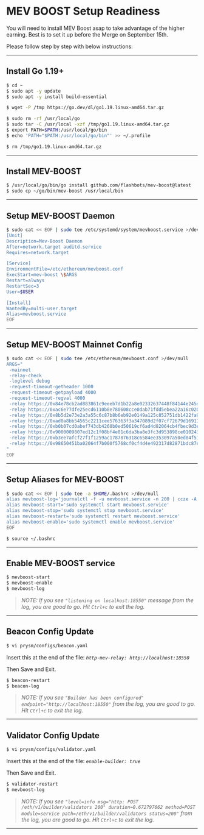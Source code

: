 # MEV BOOST Setup Readiness

You will need to install MEV Boost asap to take advantage of the higher earning. Best is to set it up before the Merge on September 15th.

Please follow step by step with below instructions:

---


## Install Go 1.19+
```bash
$ cd ~
$ sudo apt -y update
$ sudo apt -y install build-essential

$ wget -P /tmp https://go.dev/dl/go1.19.linux-amd64.tar.gz

$ sudo rm -rf /usr/local/go
$ sudo tar -C /usr/local -xzf /tmp/go1.19.linux-amd64.tar.gz
$ export PATH=$PATH:/usr/local/go/bin
$ echo 'PATH="$PATH:/usr/local/go/bin"' >> ~/.profile

$ rm /tmp/go1.19.linux-amd64.tar.gz
```

---


## Install MEV-BOOST
```bash
$ /usr/local/go/bin/go install github.com/flashbots/mev-boost@latest
$ sudo cp ~/go/bin/mev-boost /usr/local/bin
```

---


## Setup MEV-BOOST Daemon
```bash
$ sudo cat << EOF | sudo tee /etc/systemd/system/mevboost.service >/dev/null
[Unit]
Description=Mev-Boost Daemon
After=network.target auditd.service
Requires=network.target

[Service]
EnvironmentFile=/etc/ethereum/mevboost.conf
ExecStart=mev-boost \$ARGS
Restart=always
RestartSec=3
User=$USER

[Install]
WantedBy=multi-user.target
Alias=mevboost.service
EOF
```

---


## Setup MEV-BOOST Mainnet Config
```bash
$ sudo cat << EOF | sudo tee /etc/ethereum/mevboost.conf >/dev/null
ARGS="
 -mainnet
 -relay-check
 -loglevel debug
 -request-timeout-getheader 1000
 -request-timeout-getpayload 4000
 -request-timeout-regval 4000
 -relay https://0x84e78cb2ad883861c9eeeb7d1b22a8e02332637448f84144e245d20dff1eb97d7abdde96d4e7f80934e5554e11915c56@relayooor.wtf
 -relay https://0xac6e77dfe25ecd6110b8e780608cce0dab71fdd5ebea22a16c0205200f2f8e2e3ad3b71d3499c54ad14d6c21b41a37ae@boost-relay.flashbots.net
 -relay https://0x8b5d2e73e2a3a55c6c87b8b6eb92e0149a125c852751db1422fa951e42a09b82c142c3ea98d0d9930b056a3bc9896b8f@bloxroute.max-profit.blxrbdn.com
 -relay https://0xad0a8bb54565c2211cee576363f3a347089d2f07cf72679d16911d740262694cadb62d7fd7483f27afd714ca0f1b9118@bloxroute.ethical.blxrbdn.com
 -relay https://0xb0b07cd0abef743db4260b0ed50619cf6ad4d82064cb4fbec9d3ec530f7c5e6793d9f286c4e082c0244ffb9f2658fe88@bloxroute.regulated.blxrbdn.com
 -relay https://0x9000009807ed12c1f08bf4e81c6da3ba8e3fc3d953898ce0102433094e5f22f21102ec057841fcb81978ed1ea0fa8246@builder-relay-mainnet.blocknative.com
 -relay https://0xb3ee7afcf27f1f1259ac1787876318c6584ee353097a50ed84f51a1f21a323b3736f271a895c7ce918c038e4265918be@relay.edennetwork.io
 -relay https://0x98650451ba02064f7b000f5768cf0cf4d4e492317d82871bdc87ef841a0743f69f0f1eea11168503240ac35d101c9135@mainnet-relay.securerpc.com 
"
EOF
```

---


## Setup Aliases for MEV-BOOST
```bash
$ sudo cat << EOF | sudo tee -a $HOME/.bashrc >/dev/null
alias mevboost-log='journalctl -f -u mevboost.service -n 200 | ccze -A'
alias mevboost-start='sudo systemctl start mevboost.service'
alias mevboost-stop='sudo systemctl stop mevboost.service'
alias mevboost-restart='sudo systemctl restart mevboost.service'
alias mevboost-enable='sudo systemctl enable mevboost.service'
EOF

$ source ~/.bashrc
```

---


## Enable MEV-BOOST service
```bash
$ mevboost-start
$ mevboost-enable
$ mevboost-log
```

> _NOTE: If you see `"listening on localhost:18550"` message from the log, you are good to go. Hit `Ctrl+c` to exit the log._

---


## Beacon Config Update
```bash
$ vi prysm/configs/beacon.yaml
```
Insert this at the end of the file: _`http-mev-relay: http://localhost:18550`_

Then Save and Exit.

```bash
$ beacon-restart
$ beacon-log
```

> _NOTE: If you see `"Builder has been configured" endpoint="http://localhost:18550"` from the log, you are good to go. Hit `Ctrl+c` to exit the log._


---


## Validator Config Update
```bash
$ vi prysm/configs/validator.yaml
```
Insert this at the end of the file: _`enable-builder: true`_

Then Save and Exit.

```bash
$ validator-restart
$ mevboost-log
```

> _NOTE: If you see `"level=info msg="http: POST /eth/v1/builder/validators 200" duration=0.672797662 method=POST module=service path=/eth/v1/builder/validators status=200"` from the log, you are good to go. Hit `Ctrl+c` to exit the log._

***